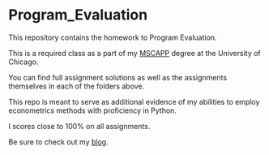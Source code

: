 # Program_Evaluation

This repository contains the homework to Program Evaluation.

This is a required class as a part of my [MSCAPP](https://capp.uchicago.edu/) degree at the University of Chicago.

You can find full assignment solutions as well as the assignments themselves in each of the folders above.

This repo is meant to serve as additional evidence of my abilities to employ econometrics methods with proficiency in Python.

I scores close to 100% on all assignments.

Be sure to check out my [blog](https://www.ibrahimgabr.com/blog/).
